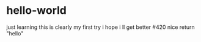 # hello-world
just learning
this is clearly my first try
i hope i ll get better
#420
nice
return "hello"
